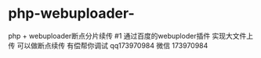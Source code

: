 # php-webuploader-
php + webuploader断点分片续传 #1 通过百度的webuploder插件 实现大文件上传 可以做断点续传
有偿帮你调试  qq173970984  微信 173970984
